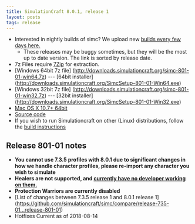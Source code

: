 ```yaml
---
title: SimulationCraft 8.0.1, release 1
layout: posts
tags: release
---
```

* Interested in nightly builds of simc? We upload new [builds every few days here.](http://downloads.simulationcraft.org/?C=M;O=D)
  * These releases may be buggy sometimes, but they will be the most up to date version. The link is sorted by release date. 
* 7z Files require [7Zip](http://www.7-zip.org/) for extraction.
* [Windows 64bit 7z file] (http://downloads.simulationcraft.org/simc-801-01-win64.7z) ---  [64bit installer] (http://downloads.simulationcraft.org/SimcSetup-801-01-Win64.exe)
* [Windows 32bit 7z file] (http://downloads.simulationcraft.org/simc-801-01-win32.7z) ---  [32bit installer] (http://downloads.simulationcraft.org/SimcSetup-801-01-Win32.exe)
* [Mac OS X 10.7+ 64bit](http://downloads.simulationcraft.org/simc-801-01-osx-x86.dmg)
* [Source code](https://github.com/simulationcraft/simc/archive/release-801-01.zip)
* If you wish to run Simulationcraft on other (Linux) distributions, follow the [build instructions](https://github.com/simulationcraft/simc/wiki/HowToBuild)

## Release 801-01 notes
  * **You cannot use 7.3.5 profiles with 8.0.1 due to significant changes in how we handle character profiles, please re-import any character you wish to simulate**
  * **Healers are not supported, and [currently have no developer working on them.](https://github.com/simulationcraft/simc#how-can-i-contribute)**
  * **Protection Warriors are currently disabled**
  * [List of changes between 7.3.5 release 1 and 8.0.1 release 1] (https://github.com/simulationcraft/simc/compare/release-735-01...release-801-01)
  * Hotfixes Current as of 2018-08-14